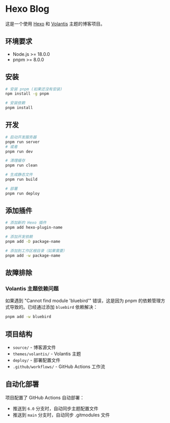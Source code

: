 # Hexo Blog

这是一个使用 [Hexo](https://github.com/hexojs/hexo) 和 [Volantis](https://github.com/volantis-x/hexo-theme-volantis) 主题的博客项目。

## 环境要求

- Node.js >= 18.0.0
- pnpm >= 8.0.0

## 安装

```bash
# 安装 pnpm (如果还没有安装)
npm install -g pnpm

# 安装依赖
pnpm install
```

## 开发

```bash
# 启动开发服务器
pnpm run server
# 或者
pnpm run dev

# 清理缓存
pnpm run clean

# 生成静态文件
pnpm run build

# 部署
pnpm run deploy
```

## 添加插件

```bash
# 添加新的 Hexo 插件
pnpm add hexo-plugin-name

# 添加开发依赖
pnpm add -D package-name

# 添加到工作区根目录（如果需要）
pnpm add -w package-name
```

## 故障排除

### Volantis 主题依赖问题
如果遇到 "Cannot find module 'bluebird'" 错误，这是因为 pnpm 的依赖管理方式导致的。已经通过添加 `bluebird` 依赖解决：

```bash
pnpm add -w bluebird
```

## 项目结构

- `source/` - 博客源文件
- `themes/volantis/` - Volantis 主题
- `deploy/` - 部署配置文件
- `.github/workflows/` - GitHub Actions 工作流

## 自动化部署

项目配置了 GitHub Actions 自动部署：
- 推送到 `6.0` 分支时，自动同步主题配置文件
- 推送到 `main` 分支时，自动同步 .gitmodules 文件